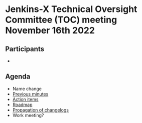 # Jenkins-X Technical Oversight Committee (TOC) meeting November 16th 2022

## Participants

- <fill in>

## Agenda

- Name change
- [Previous minutes](2022-11-02.md)
- [Action items](https://github.com/orgs/jenkins-x/projects/21/views/1)
- [Roadmap](https://github.com/orgs/jenkins-x/projects/13)
- [Propagation of changelogs]( https://github.com/jenkins-x/enhancements/pull/48)
- Work meeting?

